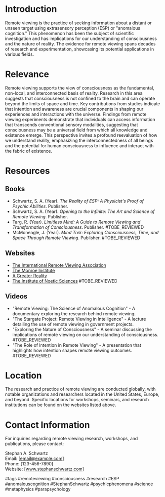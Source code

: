 # Introduction

Remote viewing is the practice of seeking information about a distant or unseen target using extrasensory perception (ESP) or "anomalous cognition." This phenomenon has been the subject of scientific investigation and has implications for our understanding of consciousness and the nature of reality. The evidence for remote viewing spans decades of research and experimentation, showcasing its potential applications in various fields.

# Relevance

Remote viewing supports the view of consciousness as the fundamental, non-local, and interconnected basis of reality. Research in this area suggests that consciousness is not confined to the brain and can operate beyond the limits of space and time. Key contributions from studies indicate that intention and awareness are crucial components in shaping our experiences and interactions with the universe. Findings from remote viewing experiments demonstrate that individuals can access information that transcends conventional sensory modalities, suggesting that consciousness may be a universal field from which all knowledge and existence emerge. This perspective invites a profound reevaluation of how we understand reality, emphasizing the interconnectedness of all beings and the potential for human consciousness to influence and interact with the fabric of existence.

# Resources

## Books
- Schwartz, S. A. (Year). *The Reality of ESP: A Physicist's Proof of Psychic Abilities*. Publisher.
- Schwartz, S. A. (Year). *Opening to the Infinite: The Art and Science of Remote Viewing*. Publisher.
- Targ, R. (Year). *Limitless Mind: A Guide to Remote Viewing and Transformation of Consciousness*. Publisher. #TOBE_REVIEWED
- McMoneagle, J. (Year). *Mind Trek: Exploring Consciousness, Time, and Space Through Remote Viewing*. Publisher. #TOBE_REVIEWED

## Websites
- [The International Remote Viewing Association](https://www.irva.org)
- [The Monroe Institute](https://www.monroeinstitute.org)
- [A Greater Reality](https://www.agreaterreality.com)
- [The Institute of Noetic Sciences](https://noetic.org) #TOBE_REVIEWED

## Videos
- "Remote Viewing: The Science of Anomalous Cognition" - A documentary exploring the research behind remote viewing.
- "The Stargate Project: Remote Viewing in Intelligence" - A lecture detailing the use of remote viewing in government projects.
- "Exploring the Nature of Consciousness" - A seminar discussing the implications of remote viewing on our understanding of consciousness. #TOBE_REVIEWED
- "The Role of Intention in Remote Viewing" - A presentation that highlights how intention shapes remote viewing outcomes. #TOBE_REVIEWED

# Location

The research and practice of remote viewing are conducted globally, with notable organizations and researchers located in the United States, Europe, and beyond. Specific locations for workshops, seminars, and research institutions can be found on the websites listed above.

# Contact Information

For inquiries regarding remote viewing research, workshops, and publications, please contact:

Stephan A. Schwartz  
Email: [email@example.com]  
Phone: [123-456-7890]  
Website: [www.stephanschwartz.com]

#tags 
#remoteviewing #consciousness #research #ESP #anomalouscognition #StephanSchwartz #psychicphenomena #science #metaphysics #parapsychology
